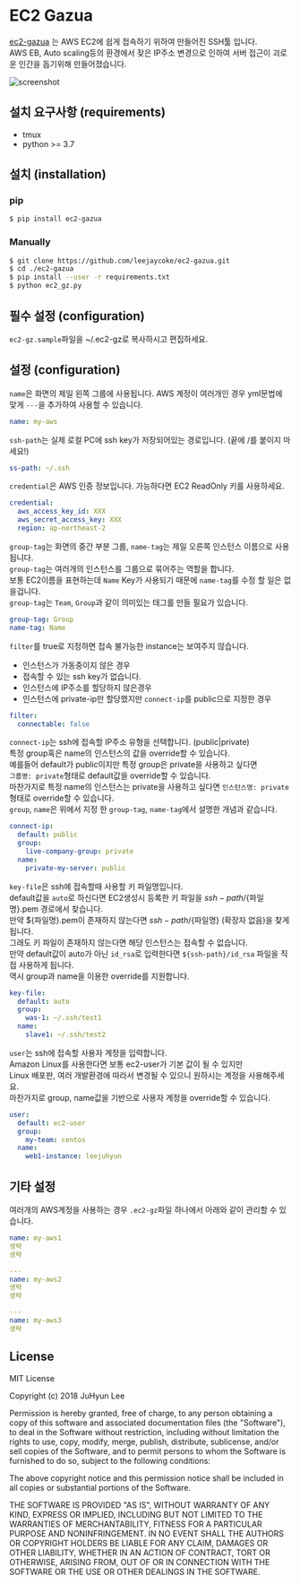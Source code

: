 # EC2 Gazua

[ec2-gazua](https://github.com/leejaycoke/ec2-gazua) 는 AWS EC2에 쉽게 접속하기 위하여 만들어진 SSH툴 입니다.  
AWS EB, Auto scaling등의 환경에서 잦은 IP주소 변경으로 인하여 서버 접근이 괴로운 인간을 돕기위해 만들어졌습니다.

![screenshot](./image/tty.gif)

## 설치 요구사항 (requirements)

- tmux
- python >= 3.7

## 설치 (installation)

### pip

```bash
$ pip install ec2-gazua
```

### Manually

```bash
$ git clone https://github.com/leejaycoke/ec2-gazua.git
$ cd ./ec2-gazua
$ pip install --user -r requirements.txt 
$ python ec2_gz.py
```

## 필수 설정 (configuration)

`ec2-gz.sample`파일을 ~/.ec2-gz로 복사하시고 편집하세요.

## 설정 (configuration)

`name`은 화면의 제일 왼쪽 그룹에 사용됩니다. AWS 계정이 여러개인 경우 yml문법에 맞게 `---`을 추가하여 사용할 수 있습니다.

```yml
name: my-aws
```

`ssh-path`는 실제 로컬 PC에 ssh key가 저장되어있는 경로입니다. (끝에 /를 붙이지 마세요!)

```yml
ss-path: ~/.ssh
```

`credential`은 AWS 인증 정보입니다. 가능하다면 EC2 ReadOnly 키를 사용하세요.

```yml
credential:
  aws_access_key_id: XXX
  aws_secret_access_key: XXX
  region: ap-northeast-2
```

`group-tag`는 화면의 중간 부분 그룹, `name-tag`는 제일 오른쪽 인스턴스 이름으로 사용됩니다.    
`group-tag`는 여러개의 인스턴스를 그룹으로 묶어주는 역할을 합니다.  
보통 EC2이름을 표현하는데 `Name` Key가 사용되기 때문에 `name-tag`를 수정 할 일은 없을겁니다.   
`group-tag`는 `Team`, `Group`과 같이 의미있는 태그를 만들 필요가 있습니다.

```yml
group-tag: Group
name-tag: Name
```

`filter`를 true로 지정하면 접속 불가능한 instance는 보여주지 않습니다.

- 인스턴스가 가동중이지 않은 경우
- 접속할 수 있는 ssh key가 없습니다.
- 인스턴스에 IP주소를 할당하지 않은경우
- 인스턴스에 private-ip만 할당했지만 `connect-ip`를 public으로 지정한 경우

```yml
filter:
  connectable: false
```

`connect-ip`는 ssh에 접속할 IP주소 유형을 선택합니다. (public|private)  
특정 group혹은 name의 인스턴스의 값을 override할 수 있습니다.  
예를들어 default가 public이지만 특정 group은 private을 사용하고 싶다면  
`그룹명: private`형태로 default값을 override할 수 있습니다.  
마찬가지로 특정 name의 인스턴스는 private을 사용하고 싶다면 `인스턴스명: private`형태로 override할 수 있습니다.  
`group`, `name`은 위에서 지정 한 `group-tag`, `name-tag`에서 설명한 개념과 같습니다.  

```yml
connect-ip:
  default: public
  group:
    live-company-group: private
  name:
    private-my-server: public
```

`key-file`은 ssh에 접속할때 사용할 키 파일명입니다.  
default값을 `auto`로 하신다면 EC2생성시 등록한 키 파일을 ${ssh-path}/${파일명}.pem 경로에서 찾습니다.  
만약 ${파일명}.pem이 존재하지 않는다면 ${ssh-path}/${파일명} (확장자 없음)을 찾게됩니다.  
그래도 키 파일이 존재하지 않는다면 해당 인스턴스는 접속할 수 없습니다.  
만약 default값이 auto가 아닌 `id_rsa`로 입력한다면 `${ssh-path}/id_rsa` 파일을 직접 사용하게 됩니다.  
역시 group과 name을 이용한 override를 지원합니다.

```yml
key-file:
  default: auto
  group:
    was-1: ~/.ssh/test1
  name:
    slave1: ~/.ssh/test2
```

`user`는 ssh에 접속할 사용자 계정을 입력합니다.  
Amazon Linux를 사용한다면 보통 ec2-user가 기본 값이 될 수 있지만  
Linux 배포판, 여러 개발환경에 따라서 변경될 수 있으니 원하시는 계정을 사용해주세요.  
마찬가지로 group, name값을 기반으로 사용자 계정을 override할 수 있습니다.  

```yml
user:
  default: ec2-user
  group:
    my-team: centos
  name:
    web1-instance: leejuhyun
```

## 기타 설정

여러개의 AWS계정을 사용하는 경우 `.ec2-gz`파일 하나에서 아래와 같이 관리할 수 있습니다.

```yml
name: my-aws1
생략
생략

---
name: my-aws2
생략
생략

---
name: my-aws3
생략
```

## License

MIT License

Copyright (c) 2018 JuHyun Lee

Permission is hereby granted, free of charge, to any person obtaining a copy of this software and associated
documentation files (the "Software"), to deal in the Software without restriction, including without limitation the
rights to use, copy, modify, merge, publish, distribute, sublicense, and/or sell copies of the Software, and to permit
persons to whom the Software is furnished to do so, subject to the following conditions:

The above copyright notice and this permission notice shall be included in all copies or substantial portions of the
Software.

THE SOFTWARE IS PROVIDED "AS IS", WITHOUT WARRANTY OF ANY KIND, EXPRESS OR IMPLIED, INCLUDING BUT NOT LIMITED TO THE
WARRANTIES OF MERCHANTABILITY, FITNESS FOR A PARTICULAR PURPOSE AND NONINFRINGEMENT. IN NO EVENT SHALL THE AUTHORS OR
COPYRIGHT HOLDERS BE LIABLE FOR ANY CLAIM, DAMAGES OR OTHER LIABILITY, WHETHER IN AN ACTION OF CONTRACT, TORT OR
OTHERWISE, ARISING FROM, OUT OF OR IN CONNECTION WITH THE SOFTWARE OR THE USE OR OTHER DEALINGS IN THE SOFTWARE.

